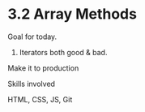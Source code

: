 # 3.2 Array Methods

Goal for today.

1. Iterators both good & bad.

Make it to production

Skills involved

HTML, CSS, JS, Git